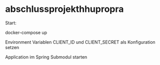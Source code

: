 # abschlussprojekthhupropra

Start:

docker-compose up

Environment Variablen CLIENT_ID und CLIENT_SECRET als Konfiguration setzen

Application im Spring Submodul starten

